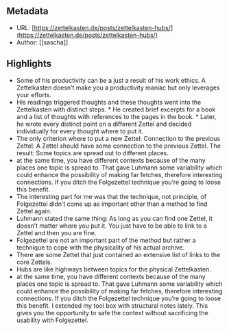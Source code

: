 ## Metadata
* URL: [https://zettelkasten.de/posts/zettelkasten-hubs/](https://zettelkasten.de/posts/zettelkasten-hubs/)
* Author: [[sascha]]

## Highlights
* Some of his productivity can be a just a result of his work ethics. A Zettelkasten doesn’t make you a productivity maniac but only leverages your efforts.
* His readings triggered thoughts and these thoughts went into the Zettelkasten with distinct steps. * He created brief excerpts for a book and a list of thoughts with references to the pages in the book. * Later, he wrote every distinct point on a different Zettel and decided individually for every thought where to put it.
* The only criterion where to put a new Zettel: Connection to the previous Zettel. A Zettel should have some connection to the previous Zettel. The result: Some topics are spread out to different places.
* at the same time, you have different contexts because of the many places one topic is spread to. That gave Luhmann some variability which could enhance the possibility of making far fetches, therefore interesting connections. If you ditch the Folgezettel technique you’re going to loose this benefit.
* The interesting part for me was that the technique, not principle, of Folgezettel didn’t come up as important other than a method to find Zettel again.
* Luhmann stated the same thing: As long as you can find one Zettel, it doesn’t matter where you put it. You just have to be able to link to a Zettel and then you are fine.
* Folgezettel are not an important part of the method but rather a technique to cope with the physicality of his actual archive.
* There are some Zettel that just contained an extensive list of links to the core Zettels.
* Hubs are like highways between topics for the physical Zettelkasten.
* at the same time, you have different contexts because of the many places one topic is spread to. That gave Luhmann some variability which could enhance the possibility of making far fetches, therefore interesting connections. If you ditch the Folgezettel technique you’re going to loose this benefit. I extended my tool box with structural notes lately. This gives you the opportunity to safe the context without sacrificing the usability with Folgezettel.